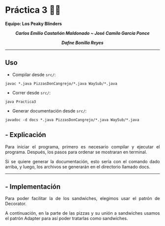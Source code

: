 # **Práctica 3** 🥪🍕

**Equipo: Los Peaky Blinders**

***<p style="text-align: center;">Carlos Emilio Castañón Maldonado   ~ José Camilo García Ponce  </p>***

***<p style="text-align: center;"> Dafne Bonilla Reyes </p>***


---

## **Uso**

- Compilar desde `src/`:

```
javac *.java PizzasDonCangrejo/*.java WaySub/*.java
```

- Correr desde `src/`:

```
java Practica3
```

- Generar documentación desde `src/`:

```
javadoc -d docs *.java PizzasDonCangrejo/*.java WaySub/*.java
```

## **- Explicación**

<div align="justify">
Para iniciar el programa, primero es necesario compilar y ejecutar el programa. Después, los pasos para ordenar se mostraran en terminal.
   
Si se quiere generar la documentación, esto sería con el comando dado arriba, y luego, los archivos se generarán en el directorio llamado docs.
</div>

----------------------------------------------------------------

## **- Implementación**

<div align="justify">
Para poder facilitar la de los sandwiches, elegimos usar el patrón de Decorator. 

A continuación, en la parte de las pizzas y su unión a sandwiches usamos el patrón Adapter para así poder tratarlas como sandwiches.
</div>

